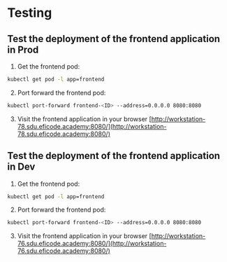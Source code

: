# Testing

## Test the deployment of the frontend application in Prod

1. Get the frontend pod:

````bash
kubectl get pod -l app=frontend
````

2. Port forward the frontend pod:

````bash
kubectl port-forward frontend-<ID> --address=0.0.0.0 8080:8080
````

3. Visit the frontend application in your browser [http://workstation-78.sdu.eficode.academy:8080/](http://workstation-78.sdu.eficode.academy:8080/)

## Test the deployment of the frontend application in Dev

1. Get the frontend pod:

````bash
kubectl get pod -l app=frontend
````

2. Port forward the frontend pod:

````bash
kubectl port-forward frontend-<ID> --address=0.0.0.0 8080:8080
````

3. Visit the frontend application in your browser [http://workstation-76.sdu.eficode.academy:8080/](http://workstation-76.sdu.eficode.academy:8080/)